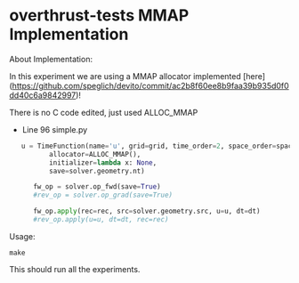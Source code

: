 # overthrust-tests MMAP Implementation

About Implementation:

In this experiment we are using a MMAP allocator implemented [here] (https://github.com/speglich/devito/commit/ac2b8f60ee8b9faa39b935d0f0dd40c6a9842997)!

There is no C code edited, just used ALLOC_MMAP

* Line 96 simple.py

```python
   u = TimeFunction(name='u', grid=grid, time_order=2, space_order=space_order,
          allocator=ALLOC_MMAP(),
          initializer=lambda x: None,
          save=solver.geometry.nt)

      fw_op = solver.op_fwd(save=True)
      #rev_op = solver.op_grad(save=True)

      fw_op.apply(rec=rec, src=solver.geometry.src, u=u, dt=dt)
      #rev_op.apply(u=u, dt=dt, rec=rec)
```

Usage:

```
make
```

This should run all the experiments.

